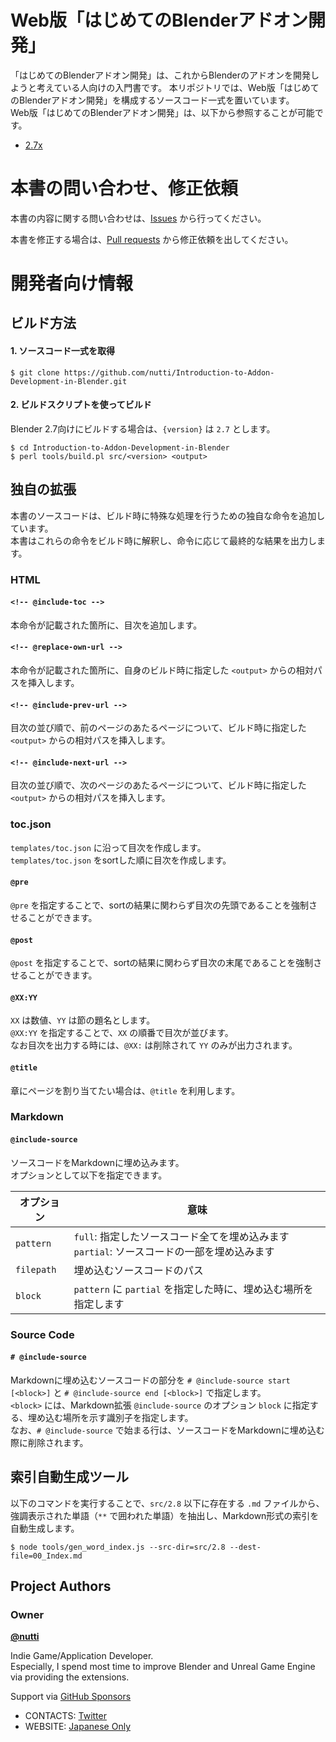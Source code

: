 # Web版「はじめてのBlenderアドオン開発」

「はじめてのBlenderアドオン開発」は、これからBlenderのアドオンを開発しようと考えている人向けの入門書です。
本リポジトリでは、Web版「はじめてのBlenderアドオン開発」を構成するソースコード一式を置いています。  
Web版「はじめてのBlenderアドオン開発」は、以下から参照することが可能です。

* [2.7x](https://colorful-pico.net/introduction-to-addon-development-in-blender/2.7/index.html)


# 本書の問い合わせ、修正依頼

本書の内容に関する問い合わせは、[Issues](https://github.com/nutti/Introduction-to-Addon-Development-in-Blender/issues) から行ってください。

本書を修正する場合は、[Pull requests](https://github.com/nutti/Introduction-to-Addon-Development-in-Blender/pulls) から修正依頼を出してください。


# 開発者向け情報

## ビルド方法

#### 1. ソースコード一式を取得

```
$ git clone https://github.com/nutti/Introduction-to-Addon-Development-in-Blender.git
```

#### 2. ビルドスクリプトを使ってビルド

Blender 2.7向けにビルドする場合は、`{version}` は `2.7` とします。

```
$ cd Introduction-to-Addon-Development-in-Blender
$ perl tools/build.pl src/<version> <output>
```

## 独自の拡張

本書のソースコードは、ビルド時に特殊な処理を行うための独自な命令を追加しています。  
本書はこれらの命令をビルド時に解釈し、命令に応じて最終的な結果を出力します。

### HTML

#### `<!-- @include-toc -->`

本命令が記載された箇所に、目次を追加します。

#### `<!-- @replace-own-url -->`

本命令が記載された箇所に、自身のビルド時に指定した `<output>` からの相対パスを挿入します。

#### `<!-- @include-prev-url -->`

目次の並び順で、前のページのあたるページについて、ビルド時に指定した `<output>` からの相対パスを挿入します。

#### `<!-- @include-next-url -->`

目次の並び順で、次のページのあたるページについて、ビルド時に指定した `<output>` からの相対パスを挿入します。


### toc.json

`templates/toc.json` に沿って目次を作成します。  
`templates/toc.json` をsortした順に目次を作成します。

#### `@pre`

`@pre` を指定することで、sortの結果に関わらず目次の先頭であることを強制させることができます。

#### `@post`

`@post` を指定することで、sortの結果に関わらず目次の末尾であることを強制させることができます。

#### `@XX:YY`

`XX` は数値、`YY` は節の題名とします。  
`@XX:YY` を指定することで、`XX` の順番で目次が並びます。  
なお目次を出力する時には、`@XX:` は削除されて `YY` のみが出力されます。

#### `@title`

章にページを割り当てたい場合は、`@title` を利用します。


### Markdown

#### `@include-source`

ソースコードをMarkdownに埋め込みます。  
オプションとして以下を指定できます。

|オプション|意味|
|---|---|
|`pattern`|`full`: 指定したソースコード全てを埋め込みます<br>`partial`: ソースコードの一部を埋め込みます|
|`filepath`|埋め込むソースコードのパス|
|`block`|`pattern` に `partial` を指定した時に、埋め込む場所を指定します|

### Source Code

#### `# @include-source`

Markdownに埋め込むソースコードの部分を `# @include-source start [<block>]` と `# @include-source end [<block>]` で指定します。  
`<block>` には、Markdown拡張 `@include-source` のオプション `block` に指定する、埋め込む場所を示す識別子を指定します。  
なお、`# @include-source` で始まる行は、ソースコードをMarkdownに埋め込む際に削除されます。


## 索引自動生成ツール

以下のコマンドを実行することで、`src/2.8` 以下に存在する `.md` ファイルから、強調表示された単語（`**` で囲われた単語）を抽出し、Markdown形式の索引を自動生成します。

```
$ node tools/gen_word_index.js --src-dir=src/2.8 --dest-file=00_Index.md
```


## Project Authors


### Owner

[**@nutti**](https://github.com/nutti)

Indie Game/Application Developer.  
Especially, I spend most time to improve Blender and Unreal Game Engine via providing the extensions.

Support via [GitHub Sponsors](https://github.com/sponsors/nutti)

* CONTACTS: [Twitter](https://twitter.com/nutti__)
* WEBSITE: [Japanese Only](https://colorful-pico.net/)
